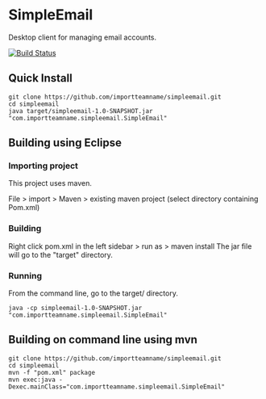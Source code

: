 # SimpleEmail

Desktop client for managing email accounts.

[![Build Status](https://travis-ci.org/importTeamName/simpleemail.svg?branch=master)](https://travis-ci.org/importTeamName/simpleemail)

## Quick Install

```
git clone https://github.com/importteamname/simpleemail.git
cd simpleemail
java target/simpleemail-1.0-SNAPSHOT.jar "com.importteamname.simpleemail.SimpleEmail"
```

## Building using Eclipse

### Importing project

This project uses maven.

File > import > Maven > existing maven project (select directory containing Pom.xml)


### Building

Right click pom.xml in the left sidebar > run as > maven install
The jar file will go to the "target" directory.


### Running

From the command line, go to the target/ directory.
```
java -cp simpleemail-1.0-SNAPSHOT.jar "com.importteamname.simpleemail.SimpleEmail"
```


## Building on command line using mvn

```
git clone https://github.com/importteamname/simpleemail.git
cd simpleemail
mvn -f "pom.xml" package
mvn exec:java -Dexec.mainClass="com.importteamname.simpleemail.SimpleEmail"
```